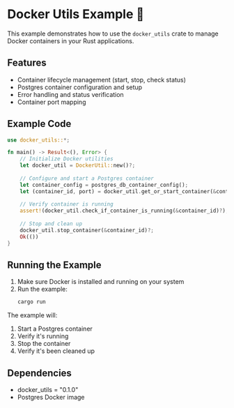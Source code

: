 # Docker Utils Example 🐳

This example demonstrates how to use the `docker_utils` crate to manage Docker containers in your Rust applications.

## Features

- Container lifecycle management (start, stop, check status)
- Postgres container configuration and setup
- Error handling and status verification
- Container port mapping

## Example Code

```rust
use docker_utils::*;

fn main() -> Result<(), Error> {
    // Initialize Docker utilities
    let docker_util = DockerUtil::new()?;
    
    // Configure and start a Postgres container
    let container_config = postgres_db_container_config();
    let (container_id, port) = docker_util.get_or_start_container(&container_config)?;
    
    // Verify container is running
    assert!(docker_util.check_if_container_is_running(&container_id)?);
    
    // Stop and clean up
    docker_util.stop_container(&container_id)?;
    Ok(())
}
```

## Running the Example

1. Make sure Docker is installed and running on your system
2. Run the example:
   ```bash
   cargo run
   ```

The example will:
1. Start a Postgres container
2. Verify it's running
3. Stop the container
4. Verify it's been cleaned up

## Dependencies

- docker_utils = "0.1.0"
- Postgres Docker image
